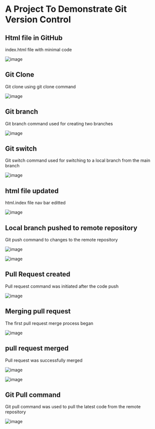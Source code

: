 # A Project To Demonstrate Git Version Control



## Html file in GitHub

index.html file with minimal code

![image](https://github.com/user-attachments/assets/35af41af-bc46-4637-8d43-c3d64c72d8c8)

## Git Clone

Git clone using git clone command

![image](https://github.com/user-attachments/assets/e9858c10-899b-4e30-89dd-1b8242174d7c)

## Git branch

Git branch command used for creating two branches

![image](https://github.com/user-attachments/assets/c2ad1652-30bb-47c8-96de-40f9975665e5)

## Git switch

Git switch command used for switching to a local branch from the main branch

![image](https://github.com/user-attachments/assets/03eaaf36-eba6-43cb-81c6-15e282a51963)

## html file updated

html.index file nav bar editted 

![image](https://github.com/user-attachments/assets/2611cef7-1a9c-4691-946a-b8c7c61817e2)

## Local branch pushed to remote repository

Git push command to changes to the remote repository

![image](https://github.com/user-attachments/assets/2291a5ad-197a-4c3f-ba84-90c46f5bb5ea)

![image](https://github.com/user-attachments/assets/cfd17e96-3780-4372-b175-50b5d615e66c)


## Pull Request created

Pull request command was initiated after the code push

![image](https://github.com/user-attachments/assets/becf1bd1-77b7-4c4f-9ea3-6aebd1f36456)

## Merging pull request

The first pull request merge process began

![image](https://github.com/user-attachments/assets/3a0507e6-7426-4553-be08-ae321747a5ff)

## pull request merged

Pull request was successfully merged

![image](https://github.com/user-attachments/assets/66fb1473-8880-45c6-b990-d2605d9e6280)

![image](https://github.com/user-attachments/assets/fa64975c-136e-4426-99d4-5817e1dd6692)

## Git Pull command

Git pull command was used to pull the latest code from the remote repository

![image](https://github.com/user-attachments/assets/d3acc0f6-16ca-44f8-a904-a8038e20243e)










